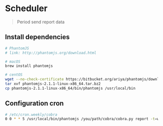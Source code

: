 # Scheduler
> Period send report data

## Install dependencies
```bash
# PhantomJS
# link: http://phantomjs.org/download.html

# macOS
brew install phantomjs

# centOS
wget --no-check-certificate https://bitbucket.org/ariya/phantomjs/downloads/phantomjs-2.1.1-linux-x86_64.tar.bz2
tar xvf phantomjs-2.1.1-linux-x86_64.tar.bz2
cp phantomjs-2.1.1-linux-x86_64/bin/phantomjs /usr/local/bin
```
## Configuration cron
```bash
# /etc/cron.weekly/cobra
0 0 * * 5 /usr/local/bin/phantomjs /you/path/cobra/cobra.py report -t=w > /dev/null
```